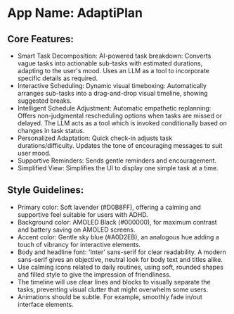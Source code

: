# **App Name**: AdaptiPlan

## Core Features:

- Smart Task Decomposition: AI-powered task breakdown: Converts vague tasks into actionable sub-tasks with estimated durations, adapting to the user's mood. Uses an LLM as a tool to incorporate specific details as required.
- Interactive Scheduling: Dynamic visual timeboxing: Automatically arranges sub-tasks into a drag-and-drop visual timeline, showing suggested breaks.
- Intelligent Schedule Adjustment: Automatic empathetic replanning: Offers non-judgmental rescheduling options when tasks are missed or delayed. The LLM acts as a tool which is invoked conditionally based on changes in task status.
- Personalized Adaptation: Quick check-in adjusts task durations/difficulty. Updates the tone of encouraging messages to suit user mood.
- Supportive Reminders: Sends gentle reminders and encouragement.
- Simplified View: Simplifies the UI to display one simple task at a time.

## Style Guidelines:

- Primary color: Soft lavender (#D0B8FF), offering a calming and supportive feel suitable for users with ADHD.
- Background color: AMOLED Black (#000000), for maximum contrast and battery saving on AMOLED screens.
- Accent color: Gentle sky blue (#A0D2EB), an analogous hue adding a touch of vibrancy for interactive elements.
- Body and headline font: 'Inter' sans-serif for clear readability. A modern sans-serif gives an objective, neutral look for body text and titles alike.
- Use calming icons related to daily routines, using soft, rounded shapes and filled style to give the impression of friendliness.
- The timeline will use clear lines and blocks to visually separate the tasks, preventing visual clutter that might overwhelm some users.
- Animations should be subtle. For example, smoothly fade in/out interface elements.